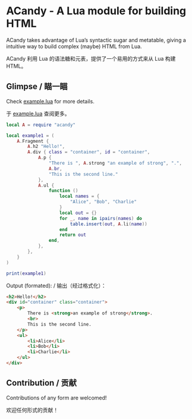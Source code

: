 # ACandy - A Lua module for building HTML

ACandy takes advantage of Lua’s syntactic sugar and metatable, giving a intuitive way to build complex (maybe) HTML from Lua.

ACandy 利用 Lua 的语法糖和元表，提供了一个易用的方式来从 Lua 构建 HTML。

## Glimpse / 瞄一瞄

Check [example.lua](./example.lua) for more details.

于 [example.lua](./example.lua) 查阅更多。

```lua
local A = require "acandy"

local example1 = (
    A.Fragment {
        A.h2 "Hello!",
        A.div { class = "container", id = "container",
            A.p {
                "There is ", A.strong "an example of strong", ".",
                A.br,
                "This is the second line."
            },
            A.ul {
                function ()
                    local names = {
                        "Alice", "Bob", "Charlie"
                    }
                    local out = {}
                    for _, name in ipairs(names) do
                        table.insert(out, A.li(name))
                    end
                    return out
                end,
            },
        },
    }
)

print(example1)
```

Output (formated): / 输出（经过格式化）：

```html
<h2>Hello!</h2>
<div id="container" class="container">
    <p>
        There is <strong>an example of strong</strong>.
        <br>
        This is the second line.
    </p>
    <ul>
        <li>Alice</li>
        <li>Bob</li>
        <li>Charlie</li>
    </ul>
</div>
```

## Contribution / 贡献

Contributions of any form are welcomed! 

欢迎任何形式的贡献！
